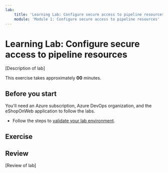 ```yaml
---
lab:
    title: 'Learning Lab: Configure secure access to pipeline resources'
    module: 'Module 1: Configure secure access to pipeline resources'
---
```


# Learning Lab: Configure secure access to pipeline resources

[Description of lab]

This exercise takes approximately **00** minutes.

## Before you start

You'll need an Azure subscription, Azure DevOps organization, and the eShopOnWeb application to follow the labs.

- Follow the steps to [validate your lab environment](APL2001_M00_Validate_Lab_Environment.md).

## Exercise

## Review

[Review of lab]
